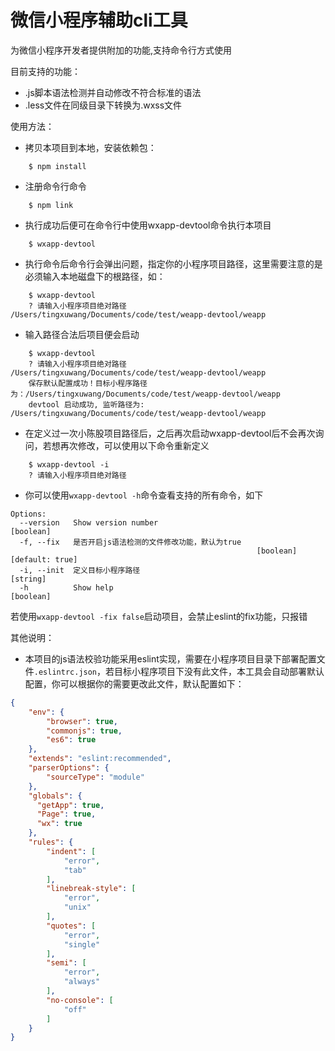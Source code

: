 # 微信小程序辅助cli工具

为微信小程序开发者提供附加的功能,支持命令行方式使用

目前支持的功能：

- .js脚本语法检测并自动修改不符合标准的语法
- .less文件在同级目录下转换为.wxss文件

使用方法：

- 拷贝本项目到本地，安装依赖包：
```
    $ npm install
```

- 注册命令行命令
```
    $ npm link
```

- 执行成功后便可在命令行中使用wxapp-devtool命令执行本项目
```
    $ wxapp-devtool
```

- 执行命令后命令行会弹出问题，指定你的小程序项目路径，这里需要注意的是必须输入本地磁盘下的根路径，如：
```
    $ wxapp-devtool
    ? 请输入小程序项目绝对路径 /Users/tingxuwang/Documents/code/test/weapp-devtool/weapp
```

- 输入路径合法后项目便会启动
```
    $ wxapp-devtool
    ? 请输入小程序项目绝对路径 /Users/tingxuwang/Documents/code/test/weapp-devtool/weapp
    保存默认配置成功！目标小程序路径为：/Users/tingxuwang/Documents/code/test/weapp-devtool/weapp
    devtool 启动成功, 监听路径为: /Users/tingxuwang/Documents/code/test/weapp-devtool/weapp

```

- 在定义过一次小陈股项目路径后，之后再次启动wxapp-devtool后不会再次询问，若想再次修改，可以使用以下命令重新定义
```
    $ wxapp-devtool -i
    ? 请输入小程序项目绝对路径
```

- 你可以使用`wxapp-devtool -h`命令查看支持的所有命令，如下
```
Options:
  --version   Show version number                                      [boolean]
  -f, --fix   是否开启js语法检测的文件修改功能，默认为true
                                                       [boolean] [default: true]
  -i, --init  定义目标小程序路径                                        [string]
  -h          Show help                                                [boolean]

```

若使用`wxapp-devtool -fix false`启动项目，会禁止eslint的fix功能，只报错

其他说明：
- 本项目的js语法校验功能采用eslint实现，需要在小程序项目目录下部署配置文件`.eslintrc.json`，若目标小程序项目下没有此文件，本工具会自动部署默认配置，你可以根据你的需要更改此文件，默认配置如下：
```json
{
    "env": {
        "browser": true,
        "commonjs": true,
        "es6": true
    },
    "extends": "eslint:recommended",
    "parserOptions": {
        "sourceType": "module"
    },
    "globals": {
      "getApp": true,
      "Page": true,
      "wx": true
    },
    "rules": {
        "indent": [
            "error",
            "tab"
        ],
        "linebreak-style": [
            "error",
            "unix"
        ],
        "quotes": [
            "error",
            "single"
        ],
        "semi": [
            "error",
            "always"
        ],
        "no-console": [
            "off"
        ]
    }
}
```